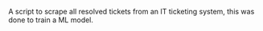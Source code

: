 A script to scrape all resolved tickets from an IT ticketing system, this was done to train a ML model.
